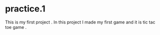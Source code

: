 # practice.1
This is my first project .
In this project I made my first game and it is tic tac toe game .

